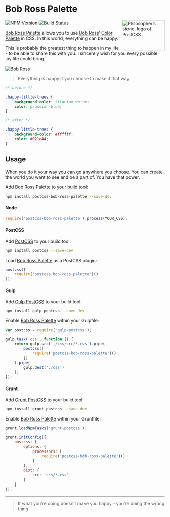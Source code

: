 # Bob Ross Palette

<img align="right" width="135" height="95" src="http://postcss.github.io/postcss/logo-leftp.png" title="Philosopher’s stone, logo of PostCSS">

[![NPM Version][npm-img]][npm] [![Build Status][ci-img]][ci]

[Bob Ross Palette] allows you to use [Bob Ross]’ [Color Palette] in CSS. In this world, everything can be happy.

This is probably the greatest thing to happen in my life - to be able to share this with you. I sincerely wish for you every possible joy life could bring.

![Bob Ross](https://cloud.githubusercontent.com/assets/188426/11495888/9ce081a0-97dc-11e5-87f9-6c3da8bedf86.png)

> Everything is happy if you choose to make it that way.

```css
/* before */

.happy-little-trees {
	background-color: titanium-white;
	color: prussian-blue;
}

/* after */

.happy-little-trees {
	background-color: #ffffff;
	color: #021e44;
}
```

## Usage

When you do it your way you can go anywhere you choose. You can create the world you want to see and be a part of. You have that power.

Add [Bob Ross Palette] to your build tool:

```bash
npm install postcss-bob-ross-palette --save-dev
```

#### Node

```js
require('postcss-bob-ross-palette').process(YOUR_CSS);
```

#### PostCSS

Add [PostCSS] to your build tool:

```bash
npm install postcss --save-dev
```

Load [Bob Ross Palette] as a PostCSS plugin:

```js
postcss([
    require('postcss-bob-ross-palette')()
]);
```

#### Gulp

Add [Gulp PostCSS] to your build tool:

```bash
npm install gulp-postcss --save-dev
```

Enable [Bob Ross Palette] within your Gulpfile:

```js
var postcss = require('gulp-postcss');

gulp.task('css', function () {
    return gulp.src('./css/src/*.css').pipe(
        postcss([
            require('postcss-bob-ross-palette')()
        ])
    ).pipe(
        gulp.dest('./css')
    );
});
```

#### Grunt

Add [Grunt PostCSS] to your build tool:

```bash
npm install grunt-postcss --save-dev
```

Enable [Bob Ross Palette] within your Gruntfile:

```js
grunt.loadNpmTasks('grunt-postcss');

grunt.initConfig({
    postcss: {
        options: {
            processors: [
                require('postcss-bob-ross-palette')()
            ]
        },
        dist: {
            src: 'css/*.css'
        }
    }
});
```

---

> If what you’re doing doesn’t make you happy - you’re doing the wrong thing.

[ci]:      https://travis-ci.org/jonathantneal/postcss-bob-ross-palette
[ci-img]:  https://img.shields.io/travis/jonathantneal/postcss-bob-ross-palette.svg
[npm]:     https://www.npmjs.com/package/postcss-bob-ross-palette
[npm-img]: https://img.shields.io/npm/v/postcss-bob-ross-palette.svg

[Bob Ross]:      https://www.youtube.com/user/BobRossInc/videos
[Color Palette]: http://thomaspark.co/2015/11/bob-ross-color-palette-in-css/
[Gulp PostCSS]:  https://github.com/postcss/gulp-postcss
[Grunt PostCSS]: https://github.com/nDmitry/grunt-postcss
[PostCSS]:       https://github.com/postcss/postcss

[Bob Ross Palette]: https://github.com/jonathantneal/postcss-bob-ross-palette
